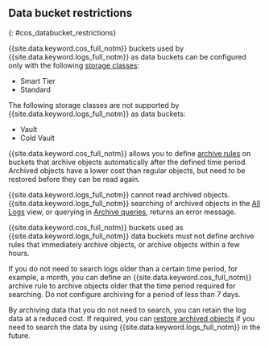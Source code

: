 ## Data bucket restrictions
{: #cos_databucket_restrictions}



{{site.data.keyword.cos_full_notm}} buckets used by {{site.data.keyword.logs_full_notm}} as data buckets can be configured only with the following [storage classes](/docs/cloud-object-storage?topic=cloud-object-storage-classes):

* Smart Tier
* Standard

The following storage classes are not supported by {{site.data.keyword.logs_full_notm}} as data buckets:

* Vault
* Cold Vault

{{site.data.keyword.cos_full_notm}} allows you to define [archive rules](/docs/cloud-object-storage?topic=cloud-object-storage-archive) on buckets that archive objects automatically after the defined time period. Archived objects have a lower cost than regular objects, but need to be restored before they can be read again.

{{site.data.keyword.logs_full_notm}} cannot read archived objects. {{site.data.keyword.logs_full_notm}} searching of archived objects in the [All Logs](/docs/cloud-logs?topic=cloud-logs-query-data#query-data-all-logs) view, or querying in [Archive queries](/docs/cloud-logs?topic=cloud-logs-query-archive-data-bucket), returns an error message.

{{site.data.keyword.cos_full_notm}} buckets used as {{site.data.keyword.logs_full_notm}} data buckets must not define archive rules that immediately archive objects, or archive objects within a few hours.

If you do not need to search logs older than a certain time period, for example, a month, you can define an {{site.data.keyword.cos_full_notm}} archive rule to archive objects older that the time period required for searching. Do not configure archiving for a period of less than 7 days.

By archiving data that you do not need to search, you can retain the log data at a reduced cost. If required, you can [restore archived objects](/docs/cloud-object-storage?topic=cloud-object-storage-archive#archive-restore-cli) if you need to search the data by using {{site.data.keyword.logs_full_notm}} in the future. 
